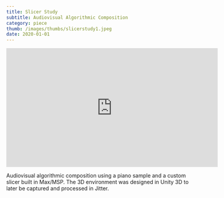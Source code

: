 ```yaml
---
title: Slicer Study
subtitle: Audiovisual Algorithmic Composition
category: piece
thumb: /images/thumbs/slicerstudy1.jpeg
date: 2020-01-01
---
```


<iframe width="560" height="315" src="https://www.youtube.com/embed/tMMWyKwypk4" title="YouTube video player" frameborder="0" allow="accelerometer; autoplay; clipboard-write; encrypted-media; gyroscope; picture-in-picture; web-share" allowfullscreen></iframe>

Audiovisual algorithmic composition using a piano sample and a custom slicer built in Max/MSP. The 3D environment was designed in Unity 3D to later be captured and processed in Jitter.
